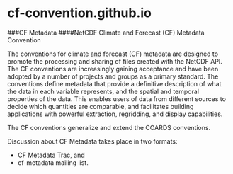 cf-convention.github.io
==========================

###CF Metadata
####NetCDF Climate and Forecast (CF) Metadata Convention

The conventions for climate and forecast (CF) metadata are designed to promote the processing and sharing of files created with the NetCDF API. The CF conventions are increasingly gaining acceptance and have been adopted by a number of projects and groups as a primary standard. The conventions define metadata that provide a definitive description of what the data in each variable represents, and the spatial and temporal properties of the data. This enables users of data from different sources to decide which quantities are comparable, and facilitates building applications with powerful extraction, regridding, and display capabilities.     

The CF conventions generalize and extend the COARDS conventions.     

Discussion about CF Metadata takes place in two formats:
* CF Metadata Trac, and
* cf-metadata mailing list.
